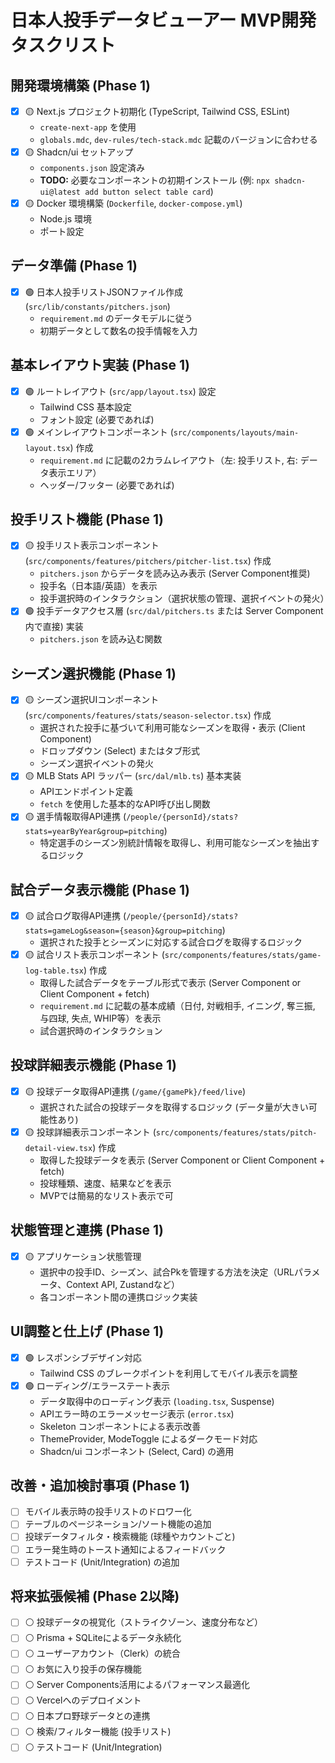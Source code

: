 # 日本人投手データビューアー MVP開発タスクリスト

## 開発環境構築 (Phase 1)
- [x] 🟡 Next.js プロジェクト初期化 (TypeScript, Tailwind CSS, ESLint)
  - `create-next-app` を使用
  - `globals.mdc`, `dev-rules/tech-stack.mdc` 記載のバージョンに合わせる
- [x] 🟡 Shadcn/ui セットアップ
  - `components.json` 設定済み
  - **TODO:** 必要なコンポーネントの初期インストール (例: `npx shadcn-ui@latest add button select table card`)
- [x] 🟡 Docker 環境構築 (`Dockerfile`, `docker-compose.yml`)
  - Node.js 環境
  - ポート設定

## データ準備 (Phase 1)
- [x] 🟢 日本人投手リストJSONファイル作成 (`src/lib/constants/pitchers.json`)
  - `requirement.md` のデータモデルに従う
  - 初期データとして数名の投手情報を入力

## 基本レイアウト実装 (Phase 1)
- [x] 🟢 ルートレイアウト (`src/app/layout.tsx`) 設定
  - Tailwind CSS 基本設定
  - フォント設定 (必要であれば)
- [x] 🟢 メインレイアウトコンポーネント (`src/components/layouts/main-layout.tsx`) 作成
  - `requirement.md` に記載の2カラムレイアウト（左: 投手リスト, 右: データ表示エリア）
  - ヘッダー/フッター (必要であれば)

## 投手リスト機能 (Phase 1)
- [x] 🟡 投手リスト表示コンポーネント (`src/components/features/pitchers/pitcher-list.tsx`) 作成
  - `pitchers.json` からデータを読み込み表示 (Server Component推奨)
  - 投手名（日本語/英語）を表示
  - 投手選択時のインタラクション（選択状態の管理、選択イベントの発火）
- [x] 🟢 投手データアクセス層 (`src/dal/pitchers.ts` または Server Component内で直接) 実装
  - `pitchers.json` を読み込む関数

## シーズン選択機能 (Phase 1)
- [x] 🟡 シーズン選択UIコンポーネント (`src/components/features/stats/season-selector.tsx`) 作成
  - 選択された投手に基づいて利用可能なシーズンを取得・表示 (Client Component)
  - ドロップダウン (Select) またはタブ形式
  - シーズン選択イベントの発火
- [x] 🟡 MLB Stats API ラッパー (`src/dal/mlb.ts`) 基本実装
  - APIエンドポイント定義
  - `fetch` を使用した基本的なAPI呼び出し関数
- [x] 🟡 選手情報取得API連携 (`/people/{personId}/stats?stats=yearByYear&group=pitching`)
  - 特定選手のシーズン別統計情報を取得し、利用可能なシーズンを抽出するロジック

## 試合データ表示機能 (Phase 1)
- [x] 🟡 試合ログ取得API連携 (`/people/{personId}/stats?stats=gameLog&season={season}&group=pitching`)
  - 選択された投手とシーズンに対応する試合ログを取得するロジック
- [x] 🟡 試合リスト表示コンポーネント (`src/components/features/stats/game-log-table.tsx`) 作成
  - 取得した試合データをテーブル形式で表示 (Server Component or Client Component + fetch)
  - `requirement.md` に記載の基本成績（日付, 対戦相手, イニング, 奪三振, 与四球, 失点, WHIP等）を表示
  - 試合選択時のインタラクション

## 投球詳細表示機能 (Phase 1)
- [x] 🟡 投球データ取得API連携 (`/game/{gamePk}/feed/live`)
  - 選択された試合の投球データを取得するロジック (データ量が大きい可能性あり)
- [x] 🟡 投球詳細表示コンポーネント (`src/components/features/stats/pitch-detail-view.tsx`) 作成
  - 取得した投球データを表示 (Server Component or Client Component + fetch)
  - 投球種類、速度、結果などを表示
  - MVPでは簡易的なリスト表示で可

## 状態管理と連携 (Phase 1)
- [x] 🟡 アプリケーション状態管理
  - 選択中の投手ID、シーズン、試合Pkを管理する方法を決定（URLパラメータ、Context API, Zustandなど）
  - 各コンポーネント間の連携ロジック実装

## UI調整と仕上げ (Phase 1)
- [x] 🟢 レスポンシブデザイン対応
  - Tailwind CSS のブレークポイントを利用してモバイル表示を調整
- [x] 🟢 ローディング/エラーステート表示
  - データ取得中のローディング表示 (`loading.tsx`, Suspense)
  - APIエラー時のエラーメッセージ表示 (`error.tsx`)
  - Skeleton コンポーネントによる表示改善
  - ThemeProvider, ModeToggle によるダークモード対応
  - Shadcn/ui コンポーネント (Select, Card) の適用

## 改善・追加検討事項 (Phase 1)
- [ ] モバイル表示時の投手リストのドロワー化
- [ ] テーブルのページネーション/ソート機能の追加
- [ ] 投球データフィルタ・検索機能 (球種やカウントごと)
- [ ] エラー発生時のトースト通知によるフィードバック
- [ ] テストコード (Unit/Integration) の追加

## 将来拡張候補 (Phase 2以降)
- [ ] ⚪ 投球データの視覚化（ストライクゾーン、速度分布など）
- [ ] ⚪ Prisma + SQLiteによるデータ永続化
- [ ] ⚪ ユーザーアカウント（Clerk）の統合
- [ ] ⚪ お気に入り投手の保存機能
- [ ] ⚪ Server Components活用によるパフォーマンス最適化
- [ ] ⚪ Vercelへのデプロイメント
- [ ] ⚪ 日本プロ野球データとの連携
- [ ] ⚪ 検索/フィルター機能 (投手リスト)
- [ ] ⚪ テストコード (Unit/Integration) 